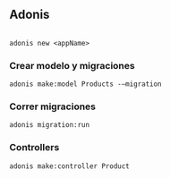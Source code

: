 ## Adonis

```npm i -g @adonisjs/cli
```
```
adonis new <appName>
```
### Crear modelo y migraciones
```
adonis make:model Products -–migration
```
### Correr migraciones

```
adonis migration:run
```
### Controllers
```
adonis make:controller Product
```
